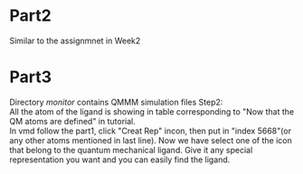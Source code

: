 # Part2
Similar to the assignmnet in Week2
# Part3
Directory _monitor_ contains QMMM simulation files
Step2:  
All the atom of the ligand is showing in table corresponding to "Now that the QM atoms are defined" in tutorial.  
In vmd follow the part1, click "Creat Rep" incon, then put in "index 5668"(or any other atoms mentioned in last line). Now we have select one of the icon that belong to the quantum mechanical ligand. Give it any special representation you want and you can easily find the ligand.  